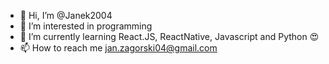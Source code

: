 - 👋 Hi, I’m @Janek2004
- 👀 I’m interested in programming
- 🌱 I’m currently learning React.JS, ReactNative, Javascript and Python 😍
- 📫 How to reach me jan.zagorski04@gmail.com

<!---
Janek2004/Janek2004 is a ✨ special ✨ repository because its `README.md` (this file) appears on your GitHub profile.
You can click the Preview link to take a look at your changes.
--->
